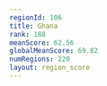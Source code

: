 ```yaml
---
regionId: 106
title: Ghana
rank: 188
meanScore: 62.56
globalMeanScore: 69.82
numRegions: 220
layout: region_score
---
```

